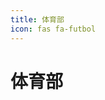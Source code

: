 ```yaml
---
title: 体育部
icon: fas fa-futbol
---
```


# 体育部

<div class="catalog-display-container">
  <Catalog base="/Sports/" />
</div>
